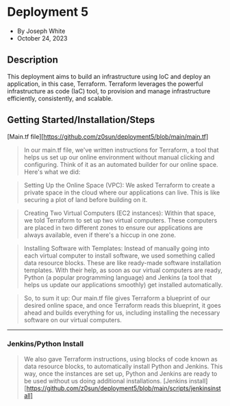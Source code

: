 # Deployment 5 
- By Joseph White
- October 24, 2023

## Description
This deployment aims to build an infrastructure using IoC and deploy an application, in this case, Terraform. Terraform leverages the powerful infrastructure as code (IaC) tool, to provision and manage infrastructure efficiently, consistently, and scalable.

## Getting Started/Installation/Steps
[Main.tf file][https://github.com/z0sun/deployment5/blob/main/main.tf]

> In our main.tf file, we've written instructions for Terraform, a tool that helps us set up our online environment without manual clicking and configuring. Think of it as an automated builder for our online space. Here's what we did:

> Setting Up the Online Space (VPC): We asked Terraform to create a private space in the cloud where our applications can live. This is like securing a plot of land before building on it.

> Creating Two Virtual Computers (EC2 instances): Within that space, we told Terraform to set up two virtual computers. These computers are placed in two different zones to ensure our applications are always available, even if there's a hiccup in one zone.

> Installing Software with Templates: Instead of manually going into each virtual computer to install software, we used something called data resource blocks. These are like ready-made software installation templates. With their help, as soon as our virtual computers are ready, Python (a popular programming language) and Jenkins (a tool that helps us update our applications smoothly) get installed automatically.

> So, to sum it up: Our main.tf file gives Terraform a blueprint of our desired online space, and once Terraform reads this blueprint, it goes ahead and builds everything for us, including installing the necessary software on our virtual computers.

**** 

### Jenkins/Python Install 

> We also gave Terraform instructions, using blocks of code known as data resource blocks, to automatically install Python and Jenkins. This way, once the instances are set up, Python and Jenkins are ready to be used without us doing additional installations.
[Jenkins install][https://github.com/z0sun/deployment5/blob/main/scripts/jenkinsinstall]

> 




